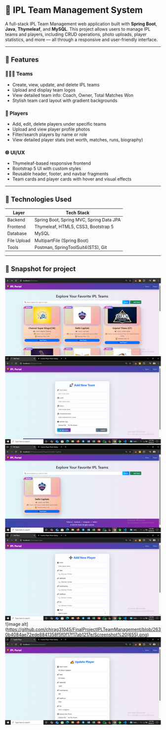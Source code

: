 # 🏏 IPL Team Management System

A full-stack IPL Team Management web application built with **Spring Boot**, **Java**, **Thymeleaf**, and **MySQL**. This project allows users to manage IPL teams and players, including CRUD operations, photo uploads, player statistics, and more — all through a responsive and user-friendly interface.

---

## 🚀 Features

### 🧑‍🤝‍🧑 Teams
- Create, view, update, and delete IPL teams
- Upload and display team logos
- View detailed team info: Coach, Owner, Total Matches Won
- Stylish team card layout with gradient backgrounds

### 🏏 Players
- Add, edit, delete players under specific teams
- Upload and view player profile photos
- Filter/search players by name or role
- View detailed player stats (net worth, matches, runs, biography)

### 🌐 UI/UX
- Thymeleaf-based responsive frontend
- Bootstrap 5 UI with custom styles
- Reusable header, footer, and navbar fragments
- Team cards and player cards with hover and visual effects

---

## 🧰 Technologies Used

| Layer       | Tech Stack                      |
|-------------|----------------------------------|
| Backend     | Spring Boot, Spring MVC, Spring Data JPA |
| Frontend    | Thymeleaf, HTML5, CSS3, Bootstrap 5 |
| Database    | MySQL                            |
| File Upload | MultipartFile (Spring Boot)      |
| Tools       | Postman, SpringToolSuit4(STS), Git |

---

## 🧰 Snapshot for project 
![image alt](https://github.com/chirag31045/FinalProjectIPLTeamManagement/blob/2630b4084ae72ede8841358f5f0f17f17ab1217e/Screenshot%20(654).png)
![image alt](https://github.com/chirag31045/FinalProjectIPLTeamManagement/blob/2630b4084ae72ede8841358f5f0f17f17ab1217e/Screenshot%20(657).png)
![image alt](https://github.com/chirag31045/FinalProjectIPLTeamManagement/blob/2630b4084ae72ede8841358f5f0f17f17ab1217e/Screenshot%20(658).png)
![image alt](https://github.com/chirag31045/FinalProjectIPLTeamManagement/blob/2630b4084ae72ede8841358f5f0f17f17ab1217e/Screenshot%20(660).png)
![image alt]
(https://github.com/chirag31045/FinalProjectIPLTeamManagement/blob/2630b4084ae72ede8841358f5f0f17f17ab1217e/Screenshot%20(655).png)
![image alt](https://github.com/chirag31045/FinalProjectIPLTeamManagement/blob/2630b4084ae72ede8841358f5f0f17f17ab1217e/Screenshot%20(656).png)
